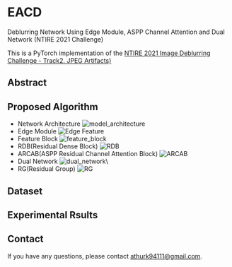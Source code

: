 # EACD
Deblurring Network Using Edge Module, ASPP Channel Attention and Dual Network (NTIRE 2021 Challenge)

This is a PyTorch implementation of the [NTIRE 2021 Image Deblurring Challenge - Track2. JPEG Artifacts)](https://competitions.codalab.org/competitions/28074)

## Abstract


## Proposed Algorithm
- Network Architecture
![model_architecture](https://user-images.githubusercontent.com/59470033/111581860-5d7ed180-87fd-11eb-9203-c1e6d29ae155.png)
- Edge Module
![Edge Feature](https://user-images.githubusercontent.com/59470033/111582406-1e04b500-87fe-11eb-9ddf-62b308c8fd21.png)
- Feature Block
![feature_block](https://user-images.githubusercontent.com/59470033/111581987-87d08f00-87fd-11eb-95b3-006b916564b4.png)
- RDB(Residual Dense Block)
![RDB](https://user-images.githubusercontent.com/59470033/111581994-8a32e900-87fd-11eb-9e76-f87ec7e345f3.png)
- ARCAB(ASPP Residual Channel Attention Block)
![ARCAB](https://user-images.githubusercontent.com/59470033/111582004-8c954300-87fd-11eb-97ce-f97d836ce52a.png)
- Dual Network
![dual_network](https://user-images.githubusercontent.com/59470033/111582166-ca926700-87fd-11eb-9790-ec3e331ba804.png)\
- RG(Residual Group)
![RG](https://user-images.githubusercontent.com/59470033/111582170-cbc39400-87fd-11eb-83e1-6d3ddc74e9c0.png)
## Dataset


## Experimental Rsults


## Contact
If you have any questions, please contact athurk94111@gmail.com.
